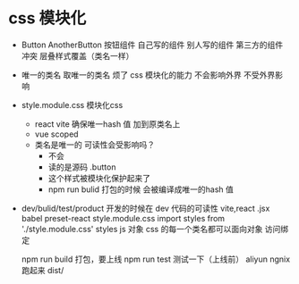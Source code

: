# css 模块化
- Button AnotherButton 按钮组件
    自己写的组件
    别人写的组件
    第三方的组件
    冲突 层叠样式覆盖（类名一样）
- 唯一的类名
    取唯一的类名 烦了
    css 模块化的能力
    不会影响外界
    不受外界影响
- style.module.css 模块化css
    - react vite 
        确保唯一hash 值 加到原类名上
    - vue scoped
    - 类名是唯一的 可读性会受影响吗？
        - 不会
        - 读的是源码 .button
        - 这个样式被模块化保护起来了
        - npm run bulid 打包的时候 会被编译成唯一的hash 值
- dev/bulid/test/product
    开发的时候在 dev 代码的可读性
    vite,react .jsx babel preset-react
    style.module.css
    import styles from './style.module.css'
    styles js 对象 css 的每一个类名都可以面向对象
    访问绑定

    npm run build 打包，要上线
    npm run test 测试一下（上线前）
    aliyun ngnix 跑起来 dist/